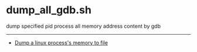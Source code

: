 # dump_all_gdb.sh

dump specified pid process all memory address content by gdb 

---
* [Dump a linux process's memory to file](https://serverfault.com/questions/173999/dump-a-linux-processs-memory-to-file)